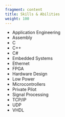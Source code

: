 ```yaml
---
fragment: content
title: Skills & Abilities
weight: 100
---
```


- Application Engineering
- Assembly
- C
- C++
- C#
- Embedded Systems
- Ethernet
- FPGA
- Hardware Design
- Low Power
- Microcontrollers
- Private Pilot
- Signal Processing
- TCP/IP
- UDP
- VHDL
